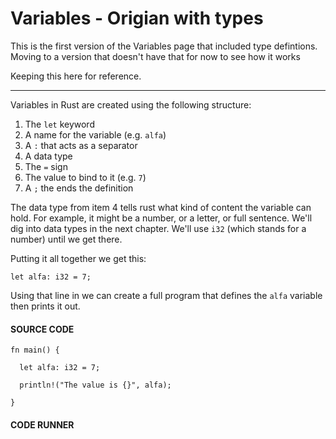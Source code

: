 # Variables - Origian with types

This is the first version of the Variables page
that included type defintions. Moving to a version
that doesn't have that for now to see how it works

Keeping this here for reference.

---

Variables in Rust are created using the following
structure:

1. The `let` keyword
2. A name for the variable (e.g. `alfa`)
3. A `:` that acts as a separator
4. A data type
5. The `=` sign
6. The value to bind to it (e.g. `7`)
7. A `;` the ends the definition

The data type from item 4 tells rust what
kind of content the variable can hold. For example,
it might be a number, or a letter, or full
sentence. We'll dig into data types in the
next chapter. We'll use `i32` (which
stands for a number) until we get there.

Putting it all together we get this:

```rust, noplayground
let alfa: i32 = 7;
```

Using that line in we can create
a full program that defines the `alfa`
variable then prints it out.

#### SOURCE CODE

```rust,noplayground,EXAMPLE1
fn main() {

  let alfa: i32 = 7;

  println!("The value is {}", alfa);

}
```

#### CODE RUNNER

```rust,editable,CODE1

```

